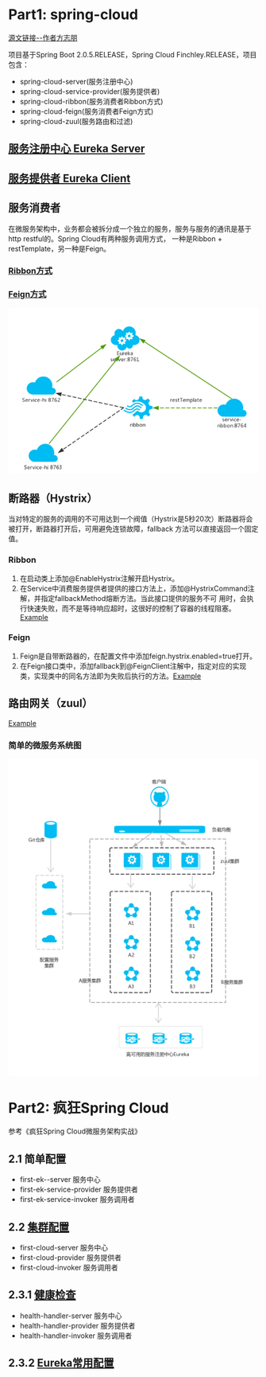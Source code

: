 # Part1: spring-cloud
[源文链接--作者方志朋](https://blog.csdn.net/forezp/article/details/70148833/)

项目基于Spring Boot 2.0.5.RELEASE，Spring Cloud Finchley.RELEASE，项目包含：
* spring-cloud-server(服务注册中心)
* spring-cloud-service-provider(服务提供者)
* spring-cloud-ribbon(服务消费者Ribbon方式)
* spring-cloud-feign(服务消费者Feign方式)
* spring-cloud-zuul(服务路由和过滤)

## [服务注册中心 Eureka Server](https://github.com/zhuzilou/spring-cloud-learn/tree/master/spring-cloud-server)

## [服务提供者 Eureka Client](https://github.com/zhuzilou/spring-cloud-learn/tree/master/spring-cloud-service-provider)

## 服务消费者
在微服务架构中，业务都会被拆分成一个独立的服务，服务与服务的通讯是基于http restful的。Spring Cloud有两种服务调用方式，
一种是Ribbon + restTemplate，另一种是Feign。
### [Ribbon方式](https://github.com/zhuzilou/spring-cloud-learn/tree/master/spring-cloud-ribbon)

### [Feign方式](https://github.com/zhuzilou/spring-cloud-learn/tree/master/spring-cloud-feign)

![Ribbon方式系统图，Feign类似](https://github.com/zhuzilou/spring-cloud-learn/blob/master/doc/Ribbon%E7%89%88%E7%B3%BB%E7%BB%9F%E5%9B%BE.png)

## 断路器（Hystrix）
当对特定的服务的调用的不可用达到一个阀值（Hystrix是5秒20次）断路器将会被打开，断路器打开后，可用避免连锁故障，fallback
方法可以直接返回一个固定值。

### Ribbon
1. 在启动类上添加@EnableHystrix注解开启Hystrix。
2. 在Service中消费服务提供者提供的接口方法上，添加@HystrixCommand注解，并指定fallbackMethod熔断方法。当此接口提供的服务不可
用时，会执行快速失败，而不是等待响应超时，这很好的控制了容器的线程阻塞。[Example](https://github.com/zhuzilou/spring-cloud-learn/blob/master/spring-cloud-ribbon/src/main/java/com/dxinfor/common/springcloudribbon/service/HelloService.java)

### Feign
1. Feign是自带断路器的，在配置文件中添加feign.hystrix.enabled=true打开。
2. 在Feign接口类中，添加fallback到@FeignClient注解中，指定对应的实现类，实现类中的同名方法即为失败后执行的方法。[Example](https://github.com/zhuzilou/spring-cloud-learn/blob/master/spring-cloud-feign/src/main/java/com/dxinfor/common/springcloudfeign/service/ScheduleServiceHiHystrix.java)

## 路由网关（zuul） 
[Example](https://github.com/zhuzilou/spring-cloud-learn/tree/master/spring-cloud-zuul)

### 简单的微服务系统图
![简单的微服务系统图](https://github.com/zhuzilou/spring-cloud-learn/blob/master/doc/%E7%AE%80%E5%8D%95%E7%9A%84%E5%BE%AE%E6%9C%8D%E5%8A%A1%E7%B3%BB%E7%BB%9F%E5%9B%BE.png)

# Part2: 疯狂Spring Cloud
参考《疯狂Spring Cloud微服务架构实战》

## 2.1 简单配置
* first-ek--server 服务中心
* first-ek-service-provider 服务提供者
* first-ek-service-invoker 服务调用者

## 2.2 [集群配置](https://github.com/zhuzilou/spring-cloud-learn/tree/master/first-cloud-server)
* first-cloud-server 服务中心
* first-cloud-provider 服务提供者
* first-cloud-invoker 服务调用者

## 2.3.1 [健康检查](https://github.com/zhuzilou/spring-cloud-learn/tree/master/health-handler-server)
* health-handler-server 服务中心
* health-handler-provider 服务提供者
* health-handler-invoker 服务调用者

## 2.3.2 [Eureka常用配置](https://github.com/zhuzilou/spring-cloud-learn/tree/master/health-handler-server#232-eureka%E5%B8%B8%E7%94%A8%E9%85%8D%E7%BD%AE)
